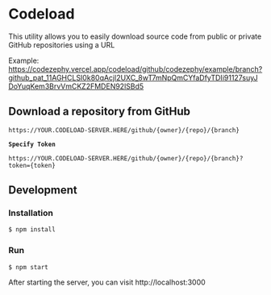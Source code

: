 # Codeload

This utility allows you to easily download source code from public or private GitHub repositories using a URL

Example: https://codezephy.vercel.app/codeload/github/codezephy/example/branch?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


## Download a repository from GitHub

```
https://YOUR.CODELOAD-SERVER.HERE/github/{owner}/{repo}/{branch}
```

**`Specify Token`**

```
https://YOUR.CODELOAD-SERVER.HERE/github/{owner}/{repo}/{branch}?token={token}
```

## Development

### Installation

```bash
$ npm install
```

### Run

```bash
$ npm start
```
After starting the server, you can visit http://localhost:3000